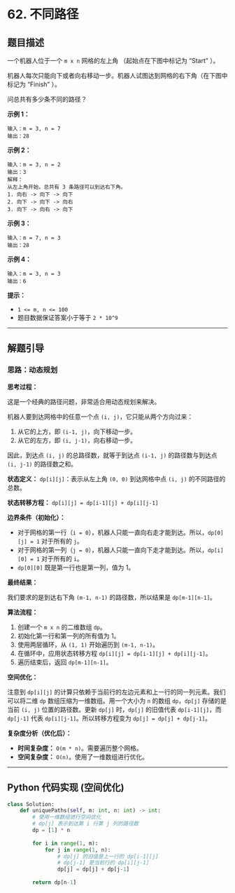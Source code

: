 # 62. 不同路径

## 题目描述

一个机器人位于一个 `m x n` 网格的左上角 （起始点在下图中标记为 “Start” ）。

机器人每次只能向下或者向右移动一步。机器人试图达到网格的右下角（在下图中标记为 “Finish” ）。

问总共有多少条不同的路径？

**示例 1：**

```
输入：m = 3, n = 7
输出：28
```

**示例 2：**

```
输入：m = 3, n = 2
输出：3
解释：
从左上角开始，总共有 3 条路径可以到达右下角。
1. 向右 -> 向下 -> 向下
2. 向下 -> 向下 -> 向右
3. 向下 -> 向右 -> 向下
```

**示例 3：**

```
输入：m = 7, n = 3
输出：28
```

**示例 4：**

```
输入：m = 3, n = 3
输出：6
```

**提示：**

*   `1 <= m, n <= 100`
*   题目数据保证答案小于等于 `2 * 10^9`

---

## 解题引导

### 思路：动态规划

**思考过程：**

这是一个经典的路径问题，非常适合用动态规划来解决。

机器人要到达网格中的任意一个点 `(i, j)`，它只能从两个方向过来：
1.  从它的上方，即 `(i-1, j)`，向下移动一步。
2.  从它的左方，即 `(i, j-1)`，向右移动一步。

因此，到达点 `(i, j)` 的总路径数，就等于到达点 `(i-1, j)` 的路径数与到达点 `(i, j-1)` 的路径数之和。

**状态定义：**
`dp[i][j]`：表示从左上角 `(0, 0)` 到达网格中点 `(i, j)` 的不同路径的总数。

**状态转移方程：**
`dp[i][j] = dp[i-1][j] + dp[i][j-1]`

**边界条件（初始化）：**

*   对于网格的第一行（`i = 0`），机器人只能一直向右走才能到达。所以，`dp[0][j] = 1` 对于所有的 `j`。
*   对于网格的第一列（`j = 0`），机器人只能一直向下走才能到达。所以，`dp[i][0] = 1` 对于所有的 `i`。
*   `dp[0][0]` 既是第一行也是第一列，值为 1。

**最终结果：**

我们要求的是到达右下角 `(m-1, n-1)` 的路径数，所以结果是 `dp[m-1][n-1]`。

**算法流程：**

1.  创建一个 `m x n` 的二维数组 `dp`。
2.  初始化第一行和第一列的所有值为 1。
3.  使用两层循环，从 `(1, 1)` 开始遍历到 `(m-1, n-1)`。
4.  在循环中，应用状态转移方程 `dp[i][j] = dp[i-1][j] + dp[i][j-1]`。
5.  遍历结束后，返回 `dp[m-1][n-1]`。

**空间优化：**

注意到 `dp[i][j]` 的计算只依赖于当前行的左边元素和上一行的同一列元素。我们可以将二维 `dp` 数组压缩为一维数组。用一个大小为 `n` 的数组 `dp`，`dp[j]` 存储的是当前 `(i, j)` 位置的路径数。更新 `dp[j]` 时，`dp[j]` 的旧值代表 `dp[i-1][j]`，而 `dp[j-1]` 代表 `dp[i][j-1]`。所以转移方程变为 `dp[j] = dp[j] + dp[j-1]`。

**复杂度分析（优化后）：**

*   **时间复杂度：** `O(m * n)`。需要遍历整个网格。
*   **空间复杂度：** `O(n)`。使用了一维数组进行优化。

---

## Python 代码实现 (空间优化)

```python
class Solution:
    def uniquePaths(self, m: int, n: int) -> int:
        # 使用一维数组进行空间优化
        # dp[j] 表示到达第 i 行第 j 列的路径数
        dp = [1] * n
        
        for i in range(1, m):
            for j in range(1, n):
                # dp[j] 的旧值是上一行的 dp[i-1][j]
                # dp[j-1] 是当前行的 dp[i][j-1]
                dp[j] = dp[j] + dp[j-1]
                
        return dp[n-1]

```